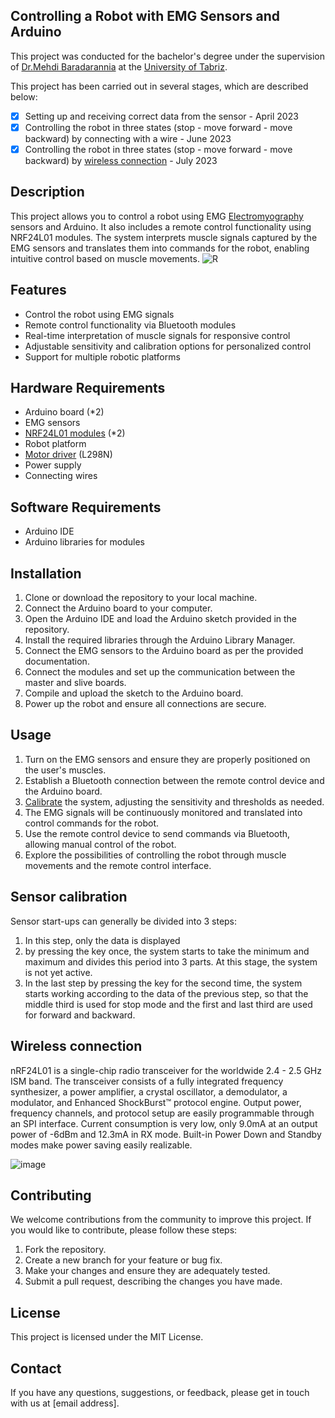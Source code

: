 ## Controlling a Robot with EMG Sensors and Arduino 
This project was conducted for the bachelor's degree under the supervision of [Dr.Mehdi Baradarannia](https://scholar.google.com/citations?user=zclZQhcAAAAJ) at the [University of Tabriz](https://en.wikipedia.org/wiki/University_of_Tabriz).

This project has been carried out in several stages, which are described below:
- [x] Setting up and receiving correct data from the sensor - April 2023
- [x] Controlling the robot in three states (stop - move forward - move backward) by connecting with a wire - June 2023
- [x] Controlling the robot in three states (stop - move forward - move backward) by [wireless connection](#wireless-connection) - July 2023

## Description

This project allows you to control a robot using EMG [Electromyography](https://en.wikipedia.org/wiki/Electromyography) sensors and Arduino. It also includes a remote control functionality using NRF24L01 modules. The system interprets muscle signals captured by the EMG sensors and translates them into commands for the robot, enabling intuitive control based on muscle movements.
![R](https://github.com/tfrbf/EMG-Robot/assets/79377894/04193254-7e55-4854-9875-94f626c335c0)



## Features

- Control the robot using EMG signals
- Remote control functionality via Bluetooth modules
- Real-time interpretation of muscle signals for responsive control
- Adjustable sensitivity and calibration options for personalized control
- Support for multiple robotic platforms

## Hardware Requirements

- Arduino board (*2)
- EMG sensors
- [NRF24L01 modules](https://www.seeedstudio.com/blog/2019/11/21/nrf24l01-getting-started-arduino-guide) (*2)
- Robot platform
- [Motor driver](https://lastminuteengineers.com/l298n-dc-stepper-driver-arduino-tutorial/) (L298N)
- Power supply
- Connecting wires

## Software Requirements

- Arduino IDE
- Arduino libraries for modules

## Installation

1. Clone or download the repository to your local machine.
2. Connect the Arduino board to your computer.
3. Open the Arduino IDE and load the Arduino sketch provided in the repository.
4. Install the required libraries through the Arduino Library Manager.
5. Connect the EMG sensors to the Arduino board as per the provided documentation.
6. Connect the modules and set up the communication between the master and slive boards.
7. Compile and upload the sketch to the Arduino board.
8. Power up the robot and ensure all connections are secure.

## Usage

1. Turn on the EMG sensors and ensure they are properly positioned on the user's muscles.
2. Establish a Bluetooth connection between the remote control device and the Arduino board.
3. [Calibrate](#sensor-calibration) the system, adjusting the sensitivity and thresholds as needed.
4. The EMG signals will be continuously monitored and translated into control commands for the robot.
5. Use the remote control device to send commands via Bluetooth, allowing manual control of the robot.
6. Explore the possibilities of controlling the robot through muscle movements and the remote control interface.

## Sensor calibration

Sensor start-ups can generally be divided into 3 steps:
1. In this step, only the data is displayed
2. by pressing the key once, the system starts to take the minimum and maximum and divides this period into 3 parts. At this stage, the system is not yet active.
3. In the last step by pressing the key for the second time, the system starts working according to the data of the previous step, so that the middle third is used for stop mode and the first and last third are used for forward and backward.

## Wireless connection 
nRF24L01 is a single-chip radio transceiver for the worldwide 2.4 - 2.5 GHz ISM 
band. The transceiver consists of a fully integrated frequency synthesizer, a power 
amplifier, a crystal oscillator, a demodulator, a modulator, and Enhanced ShockBurst™ 
protocol engine. Output power, frequency channels, and protocol setup are easily 
programmable through an SPI interface. Current consumption is very low, only 9.0mA 
at an output power of -6dBm and 12.3mA in RX mode. Built-in Power Down and 
Standby modes make power saving easily realizable.

![image](https://github.com/tfrbf/EMG-Robot/assets/79377894/3b70e499-caf3-42d7-a409-793f23ed5890)

## Contributing
We welcome contributions from the community to improve this project. If you would like to contribute, please follow these steps:

1. Fork the repository.
2. Create a new branch for your feature or bug fix.
3. Make your changes and ensure they are adequately tested.
4. Submit a pull request, describing the changes you have made.

## License

This project is licensed under the MIT License.

## Contact

If you have any questions, suggestions, or feedback, please get in touch with us at [email address].
